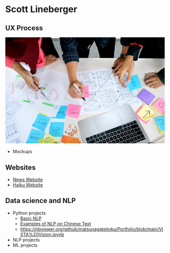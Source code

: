 # Scott Lineberger
## UX Process
![## UX Process](ux-indonesia-qC2n6RQU4Vw-unsplash.jpg)

- Mockups

## Websites
- [News Website](https://matsunagateitoku.github.io/news/)
- [Haiku Website](https://matsunagateitoku.github.io/news/)

## Data science and NLP
- Python projects
  - [Basic NLP](https://nbviewer.org/github/matsunagateitoku/Portfolio/blob/main/VISTA%20Vision.ipynb)
  - [Examples of NLP on Chinese Text](https://nbviewer.org/github/matsunagateitoku/Portfolio/blob/main/Chinese%20Vista%20Vision%20for%20export.ipynb)
  - https://nbviewer.org/github/matsunagateitoku/Portfolio/blob/main/VISTA%20Vision.ipynb
- NLP projects
- ML projects
